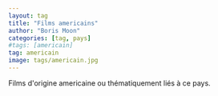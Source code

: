 ```yaml
---
layout: tag
title: "Films americains"
author: "Boris Moon"
categories: [tag, pays]
#tags: [americain]
tag: americain
image: tags/americain.jpg
---
```


Films d'origine americaine ou thématiquement liés à ce pays.
